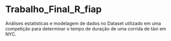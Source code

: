 # Trabalho_Final_R_fiap
Análises estatísticas e modelagem de dados no Dataset utilizado em uma competição para determinar o tempo de duração de uma corrida de táxi em NYC.
